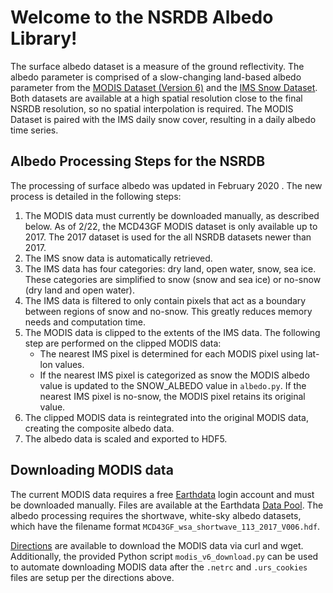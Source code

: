 # Welcome to the NSRDB Albedo Library!

The surface albedo dataset is a measure of the ground reflectivity. 
The albedo parameter is comprised of a slow-changing land-based albedo parameter from the 
[MODIS Dataset (Version 6)](https://lpdaac.usgs.gov/news/release-modis-version-6-brdfalbedo-gap-filled-snow-free-product/)
and the [IMS Snow Dataset](https://nsidc.org/data/g02156). 
Both datasets are available at a high spatial resolution close to the final NSRDB resolution, so no spatial interpolation is required. 
The MODIS Dataset is paired with the IMS daily snow cover, resulting in a daily albedo time series. 

## Albedo Processing Steps for the NSRDB

The processing of surface albedo was updated in February 2020 . The new process is detailed in the following steps:

1. The MODIS data must currently be downloaded manually, as described below. As of 2/22, the MCD43GF MODIS dataset is only available up to 2017. The 2017 dataset is used for the all NSRDB datasets newer than 2017. 
2. The IMS snow data is automatically retrieved. 
3. The IMS data has four categories: dry land, open water, snow, sea ice. These categories are simplified to snow (snow and sea ice) or no-snow (dry land and open water).
4. The IMS data is filtered to only contain pixels that act as a boundary between regions of snow and no-snow. This greatly reduces memory needs and computation time.
5. The MODIS data is clipped to the extents of the IMS data. The following step are performed on the clipped MODIS data:
    - The nearest IMS pixel is determined for each MODIS pixel using lat-lon values.
    - If the nearest IMS pixel is categorized as snow the MODIS albedo value is updated to the SNOW_ALBEDO value in `albedo.py`. If the nearest IMS pixel is no-snow, the MODIS pixel retains its original value.
6. The clipped MODIS data is reintegrated into the original MODIS data, creating the composite albedo data.
7. The albedo data is scaled and exported to HDF5.


## Downloading MODIS data

The current MODIS data requires a free [Earthdata](https://wiki.earthdata.nasa.gov/display/EL/Earthdata+Login+Home) login account and must be downloaded manually. Files are available at the Earthdata [Data Pool](https://e4ftl01.cr.usgs.gov/MOTA/MCD43GF.006). The albedo processing requires the shortwave, white-sky albedo datasets, which have the filename format `MCD43GF_wsa_shortwave_113_2017_V006.hdf`. 

[Directions](https://wiki.earthdata.nasa.gov/display/EL/How+To+Access+Data+With+cURL+And+Wget) are available to download the MODIS data via curl and wget. Additionally, the provided Python script `modis_v6_download.py` can be used to automate downloading MODIS data after the `.netrc` and `.urs_cookies` files are setup per the directions above.
